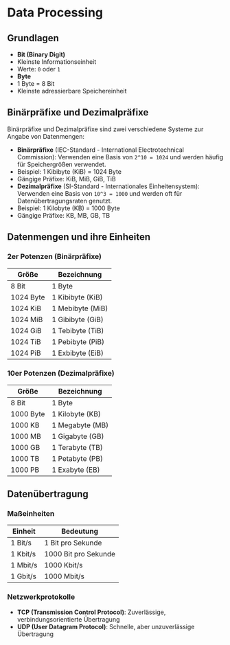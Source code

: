 # Data Processing

## Grundlagen

- **Bit (Binary Digit)**
- Kleinste Informationseinheit
- Werte: `0` oder `1`
- **Byte**
- 1 Byte = 8 Bit
- Kleinste adressierbare Speichereinheit

## Binärpräfixe und Dezimalpräfixe

Binärpräfixe und Dezimalpräfixe sind zwei verschiedene Systeme zur Angabe von Datenmengen:

- **Binärpräfixe** (IEC-Standard - International Electrotechnical Commission): Verwenden eine Basis von `2^10 = 1024` und werden häufig für Speichergrößen verwendet.
- Beispiel: 1 Kibibyte (KiB) = 1024 Byte
- Gängige Präfixe: KiB, MiB, GiB, TiB
- **Dezimalpräfixe** (SI-Standard - Internationales Einheitensystem): Verwenden eine Basis von `10^3 = 1000` und werden oft für Datenübertragungsraten genutzt.
- Beispiel: 1 Kilobyte (KB) = 1000 Byte
- Gängige Präfixe: KB, MB, GB, TB

## Datenmengen und ihre Einheiten

### 2er Potenzen (Binärpräfixe)

| Größe        | Bezeichnung       |
|-------------|------------------|
| 8 Bit       | 1 Byte           |
| 1024 Byte   | 1 Kibibyte (KiB) |
| 1024 KiB    | 1 Mebibyte (MiB) |
| 1024 MiB    | 1 Gibibyte (GiB) |
| 1024 GiB    | 1 Tebibyte (TiB) |
| 1024 TiB    | 1 Pebibyte (PiB) |
| 1024 PiB    | 1 Exbibyte (EiB) |

### 10er Potenzen (Dezimalpräfixe)

| Größe        | Bezeichnung      |
|-------------|-----------------|
| 8 Bit       | 1 Byte          |
| 1000 Byte   | 1 Kilobyte (KB) |
| 1000 KB     | 1 Megabyte (MB) |
| 1000 MB     | 1 Gigabyte (GB) |
| 1000 GB     | 1 Terabyte (TB) |
| 1000 TB     | 1 Petabyte (PB) |
| 1000 PB     | 1 Exabyte (EB)  |

## Datenübertragung

### Maßeinheiten
| Einheit    | Bedeutung                |
|-----------|-------------------------|
| 1 Bit/s   | 1 Bit pro Sekunde        |
| 1 Kbit/s  | 1000 Bit pro Sekunde     |
| 1 Mbit/s  | 1000 Kbit/s              |
| 1 Gbit/s  | 1000 Mbit/s              |

### Netzwerkprotokolle
- **TCP (Transmission Control Protocol)**: Zuverlässige, verbindungsorientierte Übertragung
- **UDP (User Datagram Protocol)**: Schnelle, aber unzuverlässige Übertragung
